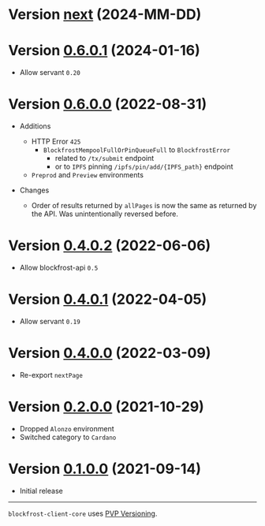 # Version [next](https://github.com/blockfrost/blockfrost-haskell/compare/client-core-0.6.0.1...master) (2024-MM-DD)

# Version [0.6.0.1](https://github.com/blockfrost/blockfrost-haskell/compare/v0.6.0.0...client-core-0.6.0.1) (2024-01-16)

* Allow servant `0.20`

# Version [0.6.0.0](https://github.com/blockfrost/blockfrost-haskell/compare/v0.5.0.0...v0.6.0.0) (2022-08-31)

* Additions
  * HTTP Error `425`
    * `BlockfrostMempoolFullOrPinQueueFull` to `BlockfrostError` 
      * related to `/tx/submit` endpoint
      * or to `IPFS` pinning `/ipfs/pin/add/{IPFS_path}` endpoint
  * `Preprod` and `Preview` environments

* Changes
  * Order of results returned by `allPages` is now the same as returned by the API. Was unintentionally reversed before.

# Version [0.4.0.2](https://github.com/blockfrost/blockfrost-haskell/compare/v0.4.0.1...client-core-0.4.0.2) (2022-06-06)

* Allow blockfrost-api `0.5`

# Version [0.4.0.1](https://github.com/blockfrost/blockfrost-haskell/compare/v0.4.0.0...v0.4.0.1) (2022-04-05)

* Allow servant `0.19`

# Version [0.4.0.0](https://github.com/blockfrost/blockfrost-haskell/compare/v0.3.1.0...v0.4.0.0) (2022-03-09)

* Re-export `nextPage`

# Version [0.2.0.0](https://github.com/blockfrost/blockfrost-haskell/compare/v0.1.0.0...v0.2.0.0) (2021-10-29)

* Dropped `Alonzo` environment
* Switched category to `Cardano`

# Version [0.1.0.0](https://github.com/blockfrost/blockfrost-haskell/compare/initial...v0.1.0.0) (2021-09-14)

* Initial release

---

`blockfrost-client-core` uses [PVP Versioning][1].

[1]: https://pvp.haskell.org

